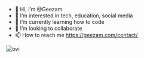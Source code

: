 - 👋 Hi, I’m @Geezam
- 👀 I’m interested in tech, education, social media
- 🌱 I’m currently learning how to code
- 💞️ I’m looking to collaborate
- 📫 How to reach me https://geezam.com/contact/

<img src="https://github-readme-stats.vercel.app/api/top-langs?username=geezam&show_icons=true&locale=en&layout=compact&theme=chartreuse-dark" alt="ovi" />


<!---
Geezam/Geezam is a ✨ special ✨ repository because its `README.md` (this file) appears on your GitHub profile.
You can click the Preview link to take a look at your changes.
--->
